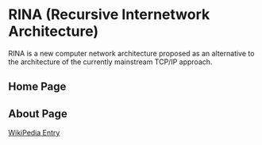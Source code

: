 # RINA (Recursive Internetwork Architecture)

RINA is a new computer network architecture proposed as an alternative to the architecture of the currently mainstream TCP/IP approach.

## Home Page

## About Page
<a href="https://en.wikipedia.org/wiki/Recursive_Internetwork_Architecture">WikiPedia Entry</a>
